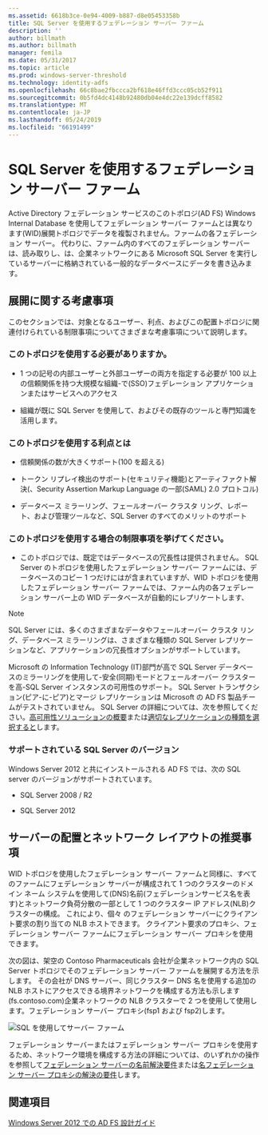 ```yaml
---
ms.assetid: 6618b3ce-0e94-4009-b887-d8e05453358b
title: SQL Server を使用するフェデレーション サーバー ファーム
description: ''
author: billmath
ms.author: billmath
manager: femila
ms.date: 05/31/2017
ms.topic: article
ms.prod: windows-server-threshold
ms.technology: identity-adfs
ms.openlocfilehash: 66c8bae2fbccca2bf618e46ffd3ccc05cb52f911
ms.sourcegitcommit: 0b5fd4dc4148b92480db04e4dc22e139dcff8582
ms.translationtype: MT
ms.contentlocale: ja-JP
ms.lasthandoff: 05/24/2019
ms.locfileid: "66191499"
---
```

# <a name="federation-server-farm-using-sql-server"></a>SQL Server を使用するフェデレーション サーバー ファーム

Active Directory フェデレーション サービスのこのトポロジ\(AD FS\) Windows Internal Database を使用してフェデレーション サーバー ファームとは異なります\(WID\)展開トポロジでデータを複製されません。ファームの各フェデレーション サーバー。 代わりに、ファーム内のすべてのフェデレーション サーバーは、読み取りし、は、企業ネットワークにある Microsoft SQL Server を実行しているサーバーに格納されている一般的なデータベースにデータを書き込みます。  
  
## <a name="deployment-considerations"></a>展開に関する考慮事項  
このセクションでは、対象となるユーザー、利点、およびこの配置トポロジに関連付けられている制限事項についてさまざまな考慮事項について説明します。  
  
### <a name="who-should-use-this-topology"></a>このトポロジを使用する必要がありますか。  
  
-   1 つの記号の内部ユーザーと外部ユーザーの両方を指定する必要が 100 以上の信頼関係を持つ大規模な組織\-で\(SSO\)フェデレーション アプリケーションまたはサービスへのアクセス  
  
-   組織が既に SQL Server を使用して、およびその既存のツールと専門知識を活用します。  
  
### <a name="what-are-the-benefits-of-using-this-topology"></a>このトポロジを使用する利点とは  
  
-   信頼関係の数が大きくサポート\(100 を超える\)  
  
-   トークン リプレイ検出のサポート\(セキュリティ機能\)とアーティファクト解決\(、Security Assertion Markup Language の一部\(SAML\) 2.0 プロトコル\)  
  
-   データベース ミラーリング、フェールオーバー クラスタ リング、レポート、および管理ツールなど、SQL Server のすべてのメリットのサポート  
  
### <a name="what-are-the-limitations-of-using-this-topology"></a>このトポロジを使用する場合の制限事項を挙げてください。  
  
-   このトポロジでは、既定ではデータベースの冗長性は提供されません。 SQL Server のトポロジを使用したフェデレーション サーバー ファームには、データベースのコピー 1 つだけにはが含まれていますが、WID トポロジを使用したフェデレーション サーバー ファームでは、ファーム内の各フェデレーション サーバー上の WID データベースが自動的にレプリケートします、  
  
> [!NOTE]  
> SQL Server には、多くのさまざまなデータやフェールオーバー クラスタ リング、データベース ミラーリングは、さまざまな種類の SQL Server レプリケーションなど、アプリケーションの冗長性オプションがサポートしています。  
  
Microsoft の Information Technology \(IT\)部門が高で SQL Server データベースのミラーリングを使用して\-安全\(同期\)モードとフェールオーバー クラスターを高\-SQL Server インスタンスの可用性のサポート。 SQL Server トランザクション\(ピア\-に\-ピア\)とマージ レプリケーションは Microsoft の AD FS 製品チームがテストされていません。 SQL Server の詳細については、次を参照してください。[高可用性ソリューションの概要](https://go.microsoft.com/fwlink/?LinkId=179853)または[適切なレプリケーションの種類を選択すると](https://go.microsoft.com/fwlink/?LinkId=214648)します。  
  
### <a name="supported-sql-server-versions"></a>サポートされている SQL Server のバージョン  
Windows Server 2012 と共にインストールされる AD FS では、次の SQL server のバージョンがサポートされています。  
  
-   SQL Server 2008 \/ R2  
  
-   SQL Server 2012  
  
## <a name="server-placement-and-network-layout-recommendations"></a>サーバーの配置とネットワーク レイアウトの推奨事項  
WID トポロジを使用したフェデレーション サーバー ファームと同様に、すべてのファームにフェデレーション サーバーが構成されて 1 つのクラスターのドメイン ネーム システムを使用して\(DNS\)名前\(フェデレーションサービス名を表す\)とネットワーク負荷分散の一部として 1 つのクラスター IP アドレス\(NLB\)クラスターの構成。 これにより、個々 のフェデレーション サーバーにクライアント要求の割り当ての NLB ホストできます。 クライアント要求のプロキシ、フェデレーション サーバー ファームにフェデレーション サーバー プロキシを使用できます。  
  
次の図は、架空の Contoso Pharmaceuticals 会社が企業ネットワーク内の SQL Server トポロジでそのフェデレーション サーバー ファームを展開する方法を示します。 その会社が DNS サーバー、同じクラスター DNS 名を使用する追加の NLB ホストにアクセスできる境界ネットワークを構成する方法も示します\(fs.contoso.com\)企業ネットワークの NLB クラスターで 2 つを使用して使用します。フェデレーション サーバー プロキシ\(fsp1 および fsp2\)します。  
  
![SQL を使用してサーバー ファーム](media/FarmSQLProxies.gif)  
  
フェデレーション サーバーまたはフェデレーション サーバー プロキシを使用するため、ネットワーク環境を構成する方法の詳細については、のいずれかの操作を参照して[フェデレーション サーバーの名前解決要件](Name-Resolution-Requirements-for-Federation-Servers.md)または[名フェデレーション サーバー プロキシの解決の要件](Name-Resolution-Requirements-for-Federation-Server-Proxies.md)します。  
  
## <a name="see-also"></a>関連項目
[Windows Server 2012 での AD FS 設計ガイド](AD-FS-Design-Guide-in-Windows-Server-2012.md)
